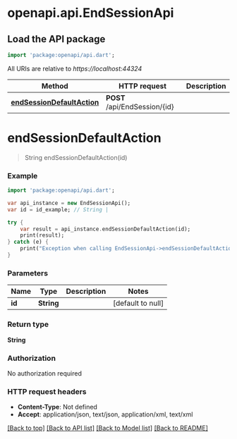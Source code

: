 # openapi.api.EndSessionApi

## Load the API package
```dart
import 'package:openapi/api.dart';
```

All URIs are relative to *https://localhost:44324*

Method | HTTP request | Description
------------- | ------------- | -------------
[**endSessionDefaultAction**](EndSessionApi.md#endSessionDefaultAction) | **POST** /api/EndSession/{id} | 


# **endSessionDefaultAction**
> String endSessionDefaultAction(id)



### Example 
```dart
import 'package:openapi/api.dart';

var api_instance = new EndSessionApi();
var id = id_example; // String | 

try { 
    var result = api_instance.endSessionDefaultAction(id);
    print(result);
} catch (e) {
    print("Exception when calling EndSessionApi->endSessionDefaultAction: $e\n");
}
```

### Parameters

Name | Type | Description  | Notes
------------- | ------------- | ------------- | -------------
 **id** | **String**|  | [default to null]

### Return type

**String**

### Authorization

No authorization required

### HTTP request headers

 - **Content-Type**: Not defined
 - **Accept**: application/json, text/json, application/xml, text/xml

[[Back to top]](#) [[Back to API list]](../README.md#documentation-for-api-endpoints) [[Back to Model list]](../README.md#documentation-for-models) [[Back to README]](../README.md)

